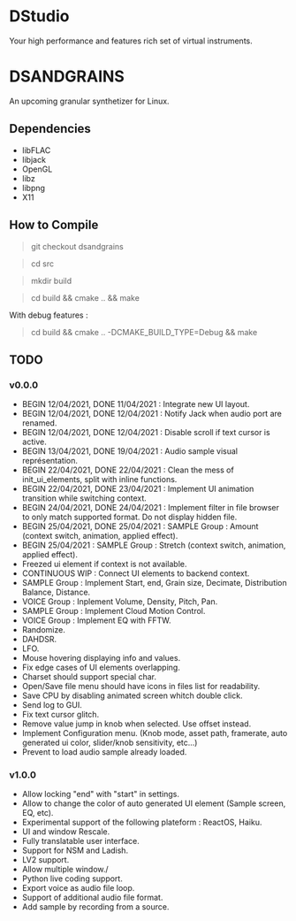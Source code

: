 # DStudio

Your high performance and features rich set of virtual instruments.

# DSANDGRAINS 

An upcoming granular synthetizer for Linux. 

## Dependencies

- libFLAC
- libjack
- OpenGL
- libz
- libpng
- X11

## How to Compile

> git checkout dsandgrains

> cd src

> mkdir build

> cd build && cmake .. && make

With debug features :

> cd build && cmake .. -DCMAKE_BUILD_TYPE=Debug && make

## TODO

### v0.0.0

- BEGIN 12/04/2021, DONE 11/04/2021 : Integrate new UI layout.
- BEGIN 12/04/2021, DONE 12/04/2021 : Notify Jack when audio port are renamed.
- BEGIN 12/04/2021, DONE 12/04/2021 : Disable scroll if text cursor is active.
- BEGIN 13/04/2021, DONE 19/04/2021 : Audio sample visual représentation.
- BEGIN 22/04/2021, DONE 22/04/2021 : Clean the mess of init_ui_elements, split with inline functions.
- BEGIN 22/04/2021, DONE 23/04/2021 : Implement UI animation transition while switching context.
- BEGIN 24/04/2021, DONE 24/04/2021 : Implement filter in file browser to only match supported format. Do not display hidden file.
- BEGIN 25/04/2021, DONE 25/04/2021 : SAMPLE Group : Amount (context switch, animation, applied effect).
- BEGIN 25/04/2021                  : SAMPLE Group : Stretch (context switch, animation, applied effect).
- Freezed ui element if context is not available.
- CONTINUOUS WIP : Connect UI elements to backend context.
- SAMPLE Group : Implement Start, end, Grain size, Decimate, Distribution Balance, Distance.
- VOICE Group : Inplement Volume, Density, Pitch, Pan.
- SAMPLE Group : Implement Cloud Motion Control.
- VOICE Group : Implement EQ with FFTW.
- Randomize.
- DAHDSR.
- LFO.
- Mouse hovering displaying info and values.
- Fix edge cases of UI elements overlapping.
- Charset should support special char.
- Open/Save file menu should have icons in files list for readability.
- Save CPU by disabling animated screen whitch double click.
- Send log to GUI.
- Fix text cursor glitch.
- Remove value jump in knob when selected. Use offset instead.
- Implement Configuration menu. (Knob mode, asset path, framerate, auto generated ui color, slider/knob sensitivity, etc...)
- Prevent to load audio sample already loaded.

### v1.0.0

- Allow locking "end" with "start" in settings.
- Allow to change the color of auto generated UI element (Sample screen, EQ, etc).
- Experimental support of the following plateform : ReactOS, Haiku.
- UI and window Rescale.
- Fully translatable user interface.
- Support for NSM and Ladish.
- LV2 support.
- Allow multiple window./
- Python live coding support.
- Export voice as audio file loop.
- Support of additional audio file format.
- Add sample by recording from a source.
